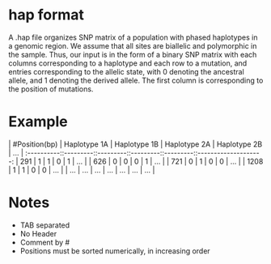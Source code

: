 hap format
==========
A .hap file organizes SNP matrix of a population with phased haplotypes in a genomic region.
We assume that all sites are biallelic and polymorphic in the sample. Thus, our input is in
the form of a binary SNP matrix with each columns corresponding to a haplotype and each row
to a mutation, and entries corresponding to the allelic state, with 0 denoting the ancestral
allele, and 1 denoting the derived allele. The first column is corresponding to the position
of mutations.

Example
==========
| #Position(bp) | Haplotype 1A | Haplotype 1B | Haplotype 2A | Haplotype 2B | ... |
:----------::---------::---------::---------::---------::--------------------:
| 291 |    1    |    1    |    0    |    1    |    ...    |
| 626 |    0    |    0    |    0    |    1    |    ...    |
| 721 |    0    |    1    |    0    |    0    |    ...    |
| 1208 |    1    |    1    |    0    |    0    |    ...    |
| ... |    ...    |    ...    |    ...    |    ...    |    ...    |    ...    |

Notes
==========
* TAB separated  
* No Header  
* Comment by #
* Positions must be sorted numerically, in increasing order

